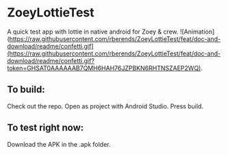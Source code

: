 # ZoeyLottieTest
 A quick test app with lottie in native android for Zoey & crew.
 ![Animation](https://raw.githubusercontent.com/rberends/ZoeyLottieTest/feat/doc-and-download/readme/confetti.gif](https://raw.githubusercontent.com/rberends/ZoeyLottieTest/feat/doc-and-download/readme/confetti.gif?token=GHSAT0AAAAAAB7QMH6HAH76JZPBKN6RHTNSZAEP2WQ).
 
 
## To build:
 Check out the repo. Open as project with Android Studio. Press build.
 
## To test right now:
 Download the APK in the .apk folder.
